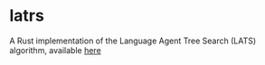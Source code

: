 # latrs
A Rust implementation of the Language Agent Tree Search (LATS) algorithm, available [here](https://arxiv.org/pdf/2310.04406)
